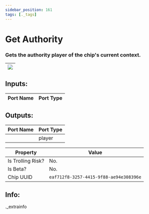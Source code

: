```yaml
---
sidebar_position: 161
tags: [._tags]
---
```


# Get Authority


### Gets the authority player of the chip's current context.

| ![](https://images-ext-2.discordapp.net/external/MPmIaQzlEPmgGWlgi-WxBBXt0Bjv_zWPkg1y1f_sy3s/https/www.recroomcircuits.com/image/circuit/absolute-value?width=206&height=108) |
|-----|

## Inputs:
| Port Name | Port Type |
|-----------|-----------|

## Outputs:
| Port Name | Port Type |
|-----------|-----------|
|  | player | 

| Property  | Value |
|-------------------|-----------|
| Is Trolling Risk? | No. |
| Is Beta? | No. |
| Chip UUID | `eaf712f8-3257-4415-9f88-ae94e308396e` |

## Info:
._extrainfo